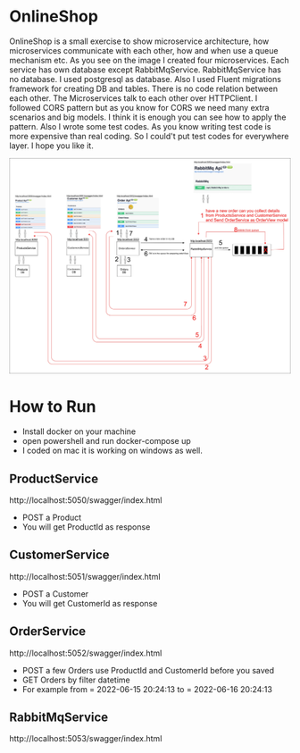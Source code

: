 
# OnlineShop

OnlineShop is a small exercise to show microservice architecture, how microservices communicate with each other, how and when use a queue mechanism etc. As you see on the image I created four microservices. Each service has own database except RabbitMqService. RabbitMqService has no database. I used postgresql as database. Also I used Fluent migrations framework for creating DB and tables. There is no code relation between each other. The Microservices talk to each other over HTTPClient. I followed CORS pattern but as you know for CORS we need many extra scenarios and big models. I think it is enough you can see how to apply the pattern. Also I wrote some test codes. As you know writing test code is more expensive than real coding. So I could't put test codes for everywhere layer. I hope you like it.

![alt text](https://github.com/ErdoganMutlu/OnlineShop/blob/main/Architecture.jpg?raw=true)

# How to Run
- Install docker on your machine
- open powershell and run docker-compose up
- I coded on mac it is working on windows as well.


## ProductService
http://localhost:5050/swagger/index.html

- POST a Product
- You will get ProductId as response

## CustomerService
http://localhost:5051/swagger/index.html

- POST a Customer
- You will get CustomerId as response


## OrderService
http://localhost:5052/swagger/index.html

- POST a few Orders use ProductId and CustomerId before you saved
- GET Orders by filter datetime
- For example from = 2022-06-15 20:24:13  to = 2022-06-16 20:24:13



## RabbitMqService
http://localhost:5053/swagger/index.html
